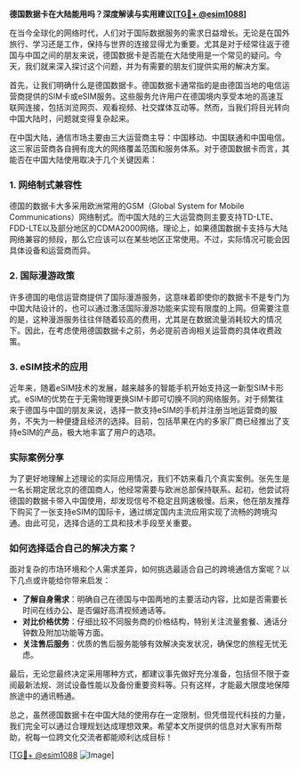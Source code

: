 **德国数据卡在大陆能用吗？深度解读与实用建议[[TG💪+ @esim1088](https://t.me/s/esim1088)]**

在当今全球化的网络时代，人们对于国际数据服务的需求日益增长。无论是在国外旅行、学习还是工作，保持与世界的连接显得尤为重要。尤其是对于经常往返于德国与中国之间的朋友来说，德国数据卡是否能在大陆使用是一个常见的疑问。今天，我们就来深入探讨这个问题，并为有需要的朋友们提供实用的解决方案。

首先，让我们明确什么是德国数据卡。德国数据卡通常指的是由德国当地的电信运营商提供的SIM卡或eSIM服务。这些服务允许用户在德国境内享受本地的高速互联网连接，包括浏览网页、观看视频、社交媒体互动等。然而，当我们将目光转向中国大陆时，问题就变得复杂起来。

在中国大陆，通信市场主要由三大运营商主导：中国移动、中国联通和中国电信。这三家运营商各自拥有庞大的网络覆盖范围和服务体系。对于德国数据卡而言，其能否在中国大陆使用取决于几个关键因素：

### **1. 网络制式兼容性**
德国的数据卡大多采用欧洲常用的GSM（Global System for Mobile Communications）网络制式。而中国大陆的三大运营商则主要支持TD-LTE、FDD-LTE以及部分地区的CDMA2000网络。理论上，如果德国数据卡支持与大陆网络兼容的频段，那么它应该可以在某些地区正常使用。不过，实际情况可能会因具体设备和运营商而异。

### **2. 国际漫游政策**
许多德国的电信运营商提供了国际漫游服务，这意味着即使你的数据卡不是专门为中国大陆设计的，也可以通过激活国际漫游功能来实现有限度的上网。但需要注意的是，这种漫游服务往往伴随着较高的费用，尤其是在数据流量消耗较大的情况下。因此，在考虑使用德国数据卡之前，务必提前咨询相关运营商的具体收费政策。

### **3. eSIM技术的应用**
近年来，随着eSIM技术的发展，越来越多的智能手机开始支持这一新型SIM卡形式。eSIM的优势在于无需物理更换SIM卡即可切换不同的网络服务。对于频繁往来于德国与中国的朋友来说，选择一款支持eSIM的手机并注册当地运营商的服务，不失为一种便捷且经济的选择。目前，包括苹果在内的多家厂商已经推出了支持eSIM的产品，极大地丰富了用户的选项。

### **实际案例分享**
为了更好地理解上述理论的实际应用情况，我们不妨来看几个真实案例。张先生是一名长期定居北京的德国商人，他经常需要与欧洲总部保持联系。起初，他尝试将德国的数据卡带入中国使用，却发现信号不稳定且网速极慢。后来，他在朋友推荐下购买了一张支持eSIM的国际卡，通过绑定国内主流应用实现了流畅的跨境沟通。由此可见，选择合适的工具和技术手段至关重要。

### **如何选择适合自己的解决方案？**
面对复杂的市场环境和个人需求差异，如何挑选最适合自己的跨境通信方案呢？以下几点或许能给你带来启发：

- **了解自身需求**：明确自己在德国与中国两地的主要活动内容，比如是否需要长时间在线办公、是否偏好高清视频通话等。
- **对比价格优势**：仔细比较不同服务商的价格结构，特别关注流量套餐、通话分钟数及附加功能等方面。
- **关注售后服务**：优质的售后服务能够有效解决突发状况，确保您的旅程无忧无虑。

最后，无论您最终决定采用哪种方式，都建议事先做好充分准备，包括但不限于查阅最新法规、测试设备性能以及备份重要资料等。只有这样，才能最大限度地保障旅途中的通讯畅通。

总之，虽然德国数据卡在中国大陆的使用存在一定限制，但凭借现代科技的力量，我们完全可以通过合理规划达成理想效果。希望本文所提供的信息对大家有所帮助，祝每一位跨文化交流者都能顺利达成目标！

[[TG💪+ @esim1088](https://t.me/s/esim1088) ![Image](https://i.postimg.cc/4NQfJmqS/Snipaste-2025-05-13-00-14-12.png)]